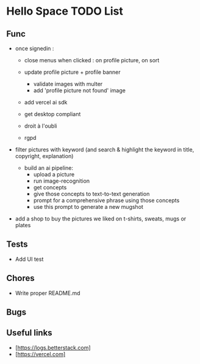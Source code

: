 # Hello Space TODO List

## Func

- once signedin :

  - close menus when clicked : on profile picture, on sort

  - update profile picture + profile banner

    - validate images with multer
    - add 'profile picture not found' image

  - add vercel ai sdk
  - get desktop compliant
  - droit à l'oubli
  - rgpd

- filter pictures with keyword (and search & highlight the keyword in title, copyright, explanation)
  - build an ai pipeline:
    - upload a picture
    - run image-recognition
    - get concepts
    - give those concepts to text-to-text generation
    - prompt for a comprehensive phrase using those concepts
    - use this prompt to generate a new mugshot
- add a shop to buy the pictures we liked on t-shirts, sweats, mugs or plates

## Tests

- Add UI test

## Chores

- Write proper README.md

## Bugs

## Useful links

- [https://logs.betterstack.com]
- [https://vercel.com]
